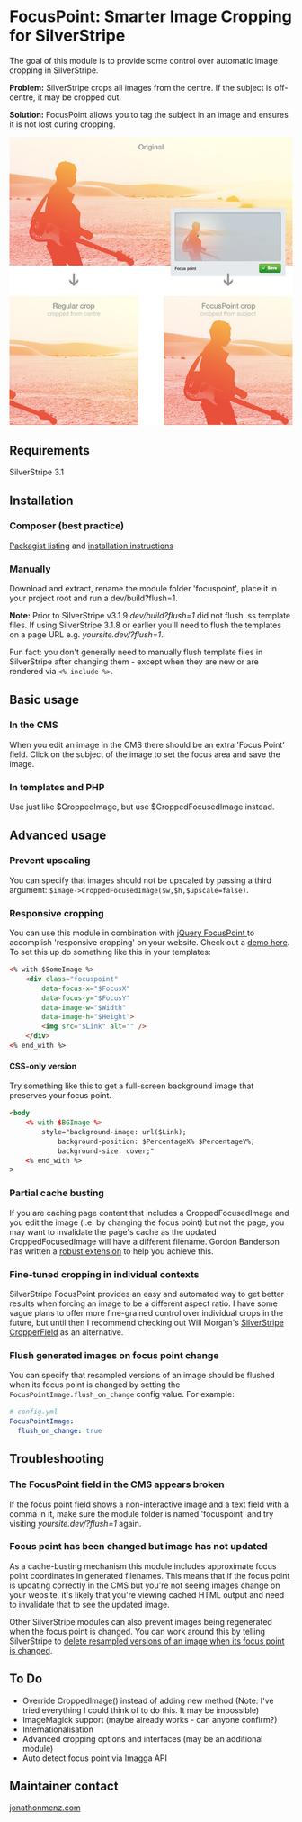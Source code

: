 # FocusPoint: Smarter Image Cropping for SilverStripe

The goal of this module is to provide some control over automatic image cropping in SilverStripe.

**Problem:** SilverStripe crops all images from the centre. If the subject is off-centre, it may be cropped out.

**Solution:** FocusPoint allows you to tag the subject in an image and ensures it is not lost during cropping.

![Comparison of cropping with and without FocusPoint](screenshots/comparison.jpg)

## Requirements

SilverStripe 3.1

## Installation

### Composer (best practice)

[Packagist listing](https://packagist.org/packages/jonom/focuspoint) and [installation instructions](http://doc.silverstripe.org/framework/en/trunk/installation/composer#adding-modules-to-your-project)

### Manually

Download and extract, rename the module folder 'focuspoint', place it in your project root and run a dev/build?flush=1.

**Note:** Prior to SilverStripe v3.1.9 *dev/build?flush=1* did not flush .ss template files. If using SilverStripe 3.1.8 or earlier you'll need to flush the templates on a page URL e.g. *yoursite.dev/?flush=1*.

Fun fact: you don't generally need to manually flush template files in SilverStripe after changing them - except when they are new or are rendered via `<% include %>`.

## Basic usage

### In the CMS

When you edit an image in the CMS there should be an extra 'Focus Point' field. Click on the subject of the image to set the focus area and save the image.

### In templates and PHP

Use just like $CroppedImage, but use $CroppedFocusedImage instead.

## Advanced usage

### Prevent upscaling

You can specify that images should not be upscaled by passing a third argument: `$image->CroppedFocusedImage($w,$h,$upscale=false)`.

### Responsive cropping

You can use this module in combination with [jQuery FocusPoint ](https://github.com/jonom/jquery-focuspoint)to accomplish 'responsive cropping' on your website. Check out a [demo here](http://jonom.github.io/jquery-focuspoint/demos/grid/lizard.html). To set this up do something like this in your templates:

```html
<% with $SomeImage %>
	<div class="focuspoint"
		data-focus-x="$FocusX"
		data-focus-y="$FocusY"
		data-image-w="$Width"
		data-image-h="$Height">
		<img src="$Link" alt="" />
	</div>
<% end_with %>
```

#### CSS-only version

Try something like this to get a full-screen background image that preserves your focus point.

```html
<body
	<% with $BGImage %>
		style="background-image: url($Link);
			background-position: $PercentageX% $PercentageY%; 
			background-size: cover;"
	<% end_with %>
>
```

### Partial cache busting

If you are caching page content that includes a CroppedFocusedImage and you edit the image (i.e. by changing the focus point) but not the page, you may want to invalidate the page's cache as the updated CroppedFocusedImage will have a different filename. Gordon Banderson has written a [robust extension](https://github.com/gordonbanderson/weboftalent-imageeditpartialcachebust) to help you achieve this.

### Fine-tuned cropping in individual contexts

SilverStripe FocusPoint provides an easy and automated way to get better results when forcing an image to be a different aspect ratio. I have some vague plans to offer more fine-grained control over individual crops in the future, but until then I recommend checking out Will Morgan's [SilverStripe CropperField](https://github.com/willmorgan/silverstripe-cropperfield) as an alternative.

### Flush generated images on focus point change

You can specify that resampled versions of an image should be flushed when its focus point is changed by setting the `FocusPointImage.flush_on_change` config value. For example:

```yml
# config.yml
FocusPointImage:
  flush_on_change: true
```

## Troubleshooting

### The FocusPoint field in the CMS appears broken

If the focus point field shows a non-interactive image and a text field with a comma in it, make sure the module folder is named 'focuspoint' and try visiting *yoursite.dev/?flush=1* again.

### Focus point has been changed but image has not updated

As a cache-busting mechanism this module includes approximate focus point coordinates in generated filenames. This means that if the focus point is updating correctly in the CMS but you're not seeing images change on your website, it's likely that you're viewing cached HTML output and need to invalidate that to see the updated image.

Other SilverStripe modules can also prevent images being regenerated when the focus point is changed. You can work around this by telling SilverStripe to [delete resampled versions of an image when its focus point is changed](#flush-generated-images-on-focus-point-change).

## To Do

 * Override CroppedImage() instead of adding new method (Note: I've tried everything I could think of to do this. It may be impossible)
 * ImageMagick support (maybe already works - can anyone confirm?)
 * Internationalisation
 * Advanced cropping options and interfaces (may be an additional module)
 * Auto detect focus point via Imagga API
 
## Maintainer contact

[jonathonmenz.com](http://jonathonmenz.com)
